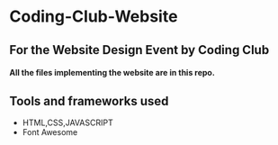 # Coding-Club-Website
## For the Website Design Event by Coding Club

#### All the files implementing the website are in this repo.
## Tools and frameworks used
* HTML,CSS,JAVASCRIPT
* Font Awesome

